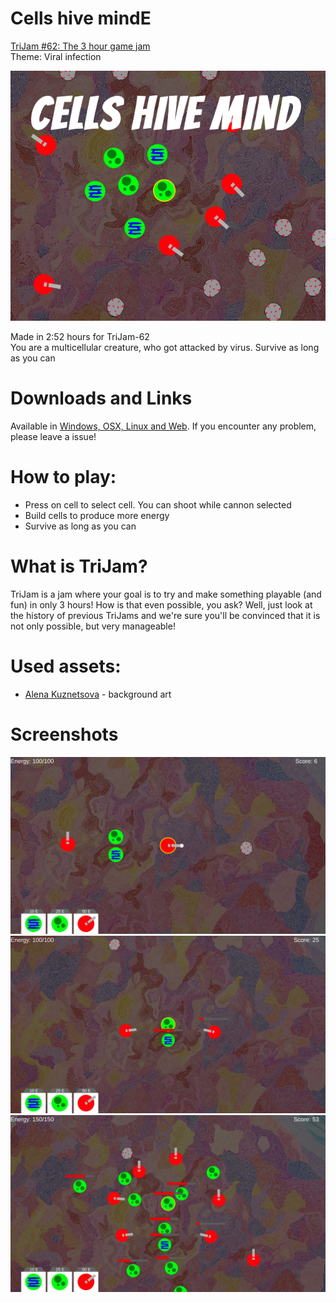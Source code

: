 # Cells hive mindE
[TriJam #62: The 3 hour game jam](https://itch.io/jam/trijam-62)  
Theme: Viral infection  

![Cover](Screenshots/Cover.png)

Made in 2:52 hours for TriJam-62  
You are a multicellular creature, who got attacked by virus. Survive as long as you can  

# Downloads and Links
Available in [Windows, OSX, Linux and Web](https://teamon.itch.io/cells-hive-mind). If you encounter any problem, please leave a issue! 

# How to play:
 * Press on cell to select cell. You can shoot while cannon selected
 * Build cells to produce more energy
 * Survive as long as you can

# What is TriJam?
TriJam is a jam where your goal is to try and make something playable (and fun) in only 3 hours! How is that even possible, you ask? Well, just look at the history of previous TriJams and we're sure you'll be convinced that it is not only possible, but very manageable!

# Used assets:
 * [Alena Kuznetsova](http://alenakuznetsova.com/?attachment_id=219) - background art

# Screenshots
![Screen1](Screenshots/1.jpg)  
![Screen1](Screenshots/2.jpg)  
![Screen1](Screenshots/3.jpg)  
